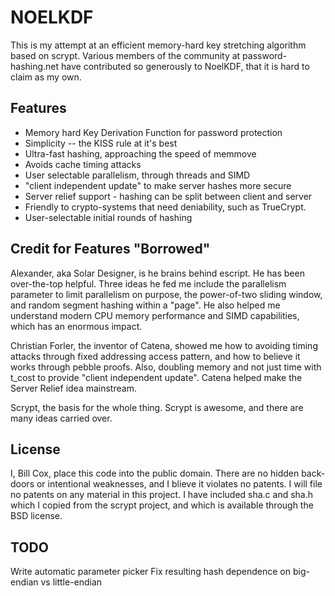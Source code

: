 NOELKDF
=======

This is my attempt at an efficient memory-hard key stretching algorithm based on scrypt.
Various members of the community at password-hashing.net have contributed so generously to
NoelKDF, that it is hard to claim as my own.

Features
--------

- Memory hard Key Derivation Function for password protection
- Simplicity -- the KISS rule at it's best
- Ultra-fast hashing, approaching the speed of memmove
- Avoids cache timing attacks
- User selectable parallelism, through threads and SIMD
- "client independent update" to make server hashes more secure
- Server relief support - hashing can be split between client and server
- Friendly to crypto-systems that need deniability, such as TrueCrypt.
- User-selectable initial rounds of hashing

Credit for Features "Borrowed"
------------------------------

Alexander, aka Solar Designer, is he brains behind escript.  He has been over-the-top
helpful.  Three ideas he fed me include the  parallelism parameter to limit parallelism on
purpose, the power-of-two sliding window, and random segment hashing within a "page".  He
also helped me understand modern CPU memory performance and SIMD capabilities, which has
an enormous impact.

Christian Forler, the inventor of Catena, showed me how to avoiding timing attacks through
fixed addressing access pattern, and how to believe it works through pebble proofs.  Also,
doubling memory and not just time with t_cost to provide "client independent update".
Catena helped make the Server Relief idea mainstream.

Scrypt, the basis for the whole thing.  Scrypt is awesome, and there are many ideas
carried over.

License
-------

I, Bill Cox, place this code into the public domain.  There are no hidden back-doors or
intentional weaknesses, and I blieve it violates no patents.  I will file no patents on
any material in this project.  I have included sha.c and sha.h which I copied from the
scrypt project, and which is available through the BSD license.

TODO
----

Write automatic parameter picker
Fix resulting hash dependence on big-endian vs little-endian
